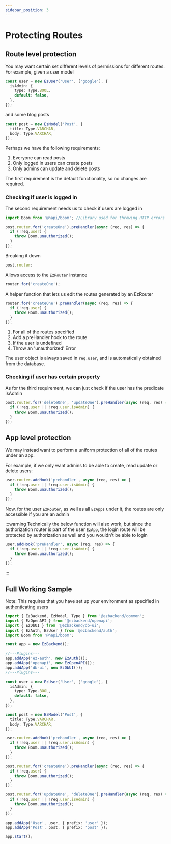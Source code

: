 ```yaml
---
sidebar_position: 3
---
```


# Protecting Routes

## Route level protection

You may want certain set different levels of permissions for different routes. For example, given a user model

```ts
const user = new EzUser('User', ['google'], {
  isAdmin: {
    type: Type.BOOL,
    default: false,
  },
});
```

and some blog posts

```ts
const post = new EzModel('Post', {
  title: Type.VARCHAR,
  body: Type.VARCHAR,
});
```

Perhaps we have the following requirements:

1. Everyone can read posts
1. Only logged in users can create posts
1. Only admins can update and delete posts

The first requirement is the default functionality, so no changes are required.

### Checking if user is logged in

The second requirement needs us to check if users are logged in

```ts
import Boom from '@hapi/boom'; //Library used for throwing HTTP errors

post.router.for('createOne').preHandler(async (req, res) => {
  if (!req.user) {
    throw Boom.unauthorized();
  }
});
```

Breaking it down

```ts
post.router;
```

<!-- TODO: Add link to API -->

Allows access to the `EzRouter` instance

```ts
router.for('createOne');
```

A helper function that lets us edit the routes generated by an EzRouter

```ts
router.for('createOne').preHandler(async (req, res) => {
  if (!req.user) {
    throw Boom.unauthorized();
  }
});
```

1. For all of the routes specified
1. Add a preHandler hook to the route
1. If the user is undefined
1. Throw an 'unauthorized' Error

The user object is always saved in `req.user`, and is automatically obtained from the database.

### Checking if user has certain property

As for the third requirement, we can just check if the user has the predicate isAdmin

```ts
post.router.for('deleteOne', 'updateOne').preHandler(async (req, res) => {
  if (!req.user || !req.user.isAdmin) {
    throw Boom.unauthorized();
  }
});
```

## App level protection

We may instead want to perform a uniform protection of all of the routes under an app.

For example, if we only want admins to be able to create, read update or delete users:

```ts
user.router.addHook('preHandler', async (req, res) => {
  if (!req.user || !req.user.isAdmin) {
    throw Boom.unauthorized();
  }
});
```

Now, for the user `EzRouter`, as well as all `EzApps` under it, the routes are only accessible if you are an admin

:::warning
Technically the below function will also work, but since the authorization router is part of the user `EzApp`, the login route will be protected by authorization as well and you wouldn't be able to login

```ts
user.addHook('preHandler', async (req, res) => {
  if (!req.user || !req.user.isAdmin) {
    throw Boom.unauthorized();
  }
});
```

:::

## Full Working Sample

Note: This requires that you have set up your environment as specified in [authenticating users](user-auth)

```ts
import { EzBackend, EzModel, Type } from '@ezbackend/common';
import { EzOpenAPI } from '@ezbackend/openapi';
import { EzDbUI } from '@ezbackend/db-ui';
import { EzAuth, EzUser } from '@ezbackend/auth';
import Boom from '@hapi/boom';

const app = new EzBackend();

//---Plugins---
app.addApp('ez-auth', new EzAuth());
app.addApp('openapi', new EzOpenAPI());
app.addApp('db-ui', new EzDbUI());
//---Plugins---

const user = new EzUser('User', ['google'], {
  isAdmin: {
    type: Type.BOOL,
    default: false,
  },
});

const post = new EzModel('Post', {
  title: Type.VARCHAR,
  body: Type.VARCHAR,
});

user.router.addHook('preHandler', async (req, res) => {
  if (!req.user || !req.user.isAdmin) {
    throw Boom.unauthorized();
  }
});

post.router.for('createOne').preHandler(async (req, res) => {
  if (!req.user) {
    throw Boom.unauthorized();
  }
});

post.router.for('updateOne', 'deleteOne').preHandler(async (req, res) => {
  if (!req.user || !req.user.isAdmin) {
    throw Boom.unauthorized();
  }
});

app.addApp('User', user, { prefix: 'user' });
app.addApp('Post', post, { prefix: 'post' });

app.start();
```
